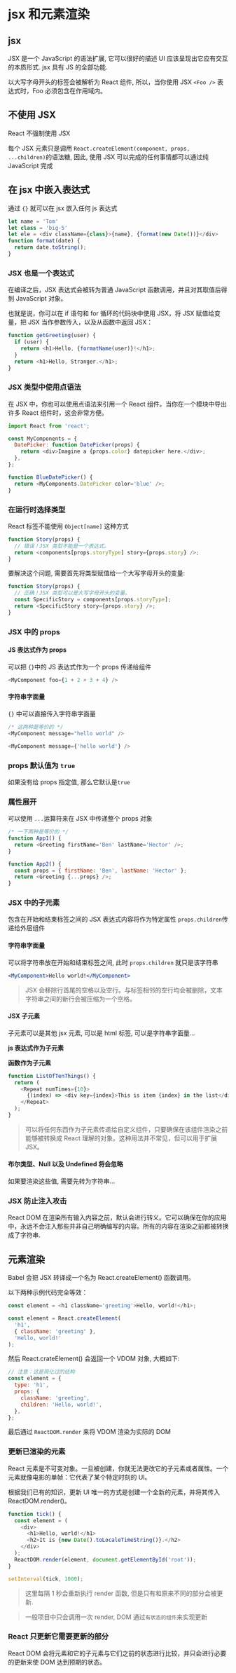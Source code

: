 # jsx 和元素渲染

## jsx

JSX 是一个 JavaScript 的语法扩展, 它可以很好的描述 UI 应该呈现出它应有交互的本质形式. jsx 具有 JS 的全部功能.

以大写字母开头的标签会被解析为 React 组件, 所以，当你使用 JSX `<Foo />` 表达式时，Foo 必须包含在作用域内。

## 不使用 JSX

React 不强制使用 JSX

每个 JSX 元素只是调用 `React.createElement(component, props, ...children)`的语法糖, 因此, 使用 JSX 可以完成的任何事情都可以通过纯 JavaScript 完成

## 在 jsx 中嵌入表达式

通过 `{}` 就可以在 jsx 嵌入任何 js 表达式

```js
let name = 'Tom'
let class = 'big-5'
let ele = <div className={class}>{name}, {format(new Date())}</div>
function format(date) {
  return date.toString();
}
```

### JSX 也是一个表达式

在编译之后，JSX 表达式会被转为普通 JavaScript 函数调用，并且对其取值后得到 JavaScript 对象。

也就是说，你可以在 if 语句和 for 循环的代码块中使用 JSX，将 JSX 赋值给变量，把 JSX 当作参数传入，以及从函数中返回 JSX：

```js
function getGreeting(user) {
  if (user) {
    return <h1>Hello, {formatName(user)}!</h1>;
  }
  return <h1>Hello, Stranger.</h1>;
}
```

### JSX 类型中使用点语法

在 JSX 中，你也可以使用点语法来引用一个 React 组件。当你在一个模块中导出许多 React 组件时，这会非常方便。

```js
import React from 'react';

const MyComponents = {
  DatePicker: function DatePicker(props) {
    return <div>Imagine a {props.color} datepicker here.</div>;
  },
};

function BlueDatePicker() {
  return <MyComponents.DatePicker color='blue' />;
}
```

### 在运行时选择类型

React 标签不能使用 `Object[name]` 这种方式

```js
function Story(props) {
  // 错误！JSX 类型不能是一个表达式。
  return <components[props.storyType] story={props.story} />;
}
```

要解决这个问题, 需要首先将类型赋值给一个大写字母开头的变量:

```js
function Story(props) {
  // 正确！JSX 类型可以是大写字母开头的变量。
  const SpecificStory = components[props.storyType];
  return <SpecificStory story={props.story} />;
}
```

### JSX 中的 props

#### JS 表达式作为 props

可以把 `{}`中的 JS 表达式作为一个 props 传递给组件

```js
<MyComponent foo={1 + 2 + 3 + 4} />
```

#### 字符串字面量

`{}` 中可以直接传入字符串字面量

```js
/* 这两种是等价的 */
<MyComponent message="hello world" />

<MyComponent message={'hello world'} />
```

### props 默认值为 `true`

如果没有给 props 指定值, 那么它默认是`true`

### 属性展开

可以使用 `...`运算符来在 JSX 中传递整个 props 对象

```js
/* 一下两种是等价的 */
function App1() {
  return <Greeting firstName='Ben' lastName='Hector' />;
}

function App2() {
  const props = { firstName: 'Ben', lastName: 'Hector' };
  return <Greeting {...props} />;
}
```

### JSX 中的子元素

包含在开始和结束标签之间的 JSX 表达式内容将作为特定属性 `props.children`传递给外层组件

#### 字符串字面量

可以将字符串放在开始和结束标签之间, 此时 `props.children` 就只是该字符串

```jsx
<MyComponent>Hello world!</MyComponent>
```

> JSX 会移除行首尾的空格以及空行。与标签相邻的空行均会被删除，文本字符串之间的新行会被压缩为一个空格。

#### JSX 子元素

子元素可以是其他 jsx 元素, 可以是 html 标签, 可以是字符串字面量...

**js 表达式作为子元素**

**函数作为子元素**

```js
function ListOfTenThings() {
  return (
    <Repeat numTimes={10}>
      {(index) => <div key={index}>This is item {index} in the list</div>}
    </Repeat>
  );
}
```

> 可以将任何东西作为子元素传递给自定义组件，只要确保在该组件渲染之前能够被转换成 React 理解的对象。这种用法并不常见，但可以用于扩展 JSX。

#### 布尔类型、Null 以及 Undefined 将会忽略

如果要渲染这些值, 需要先转为字符串...

### JSX 防止注入攻击

React DOM 在渲染所有输入内容之前，默认会进行转义。它可以确保在你的应用中，永远不会注入那些并非自己明确编写的内容。所有的内容在渲染之前都被转换成了字符串.

## 元素渲染

Babel 会把 JSX 转译成一个名为 React.createElement() 函数调用。

以下两种示例代码完全等效：

```js
const element = <h1 className='greeting'>Hello, world!</h1>;
```

```js
const element = React.createElement(
  'h1',
  { className: 'greeting' },
  'Hello, world!'
);
```

然后 React.crateElement() 会返回一个 VDOM 对象, 大概如下:

```js
// 注意：这是简化过的结构
const element = {
  type: 'h1',
  props: {
    className: 'greeting',
    children: 'Hello, world!',
  },
};
```

最后通过 `ReactDOM.render` 来将 VDOM 渲染为实际的 DOM

### 更新已渲染的元素

React 元素是不可变对象。一旦被创建，你就无法更改它的子元素或者属性。一个元素就像电影的单帧：它代表了某个特定时刻的 UI。

根据我们已有的知识，更新 UI 唯一的方式是创建一个全新的元素，并将其传入 ReactDOM.render()。

```js
function tick() {
  const element = (
    <div>
      <h1>Hello, world!</h1>
      <h2>It is {new Date().toLocaleTimeString()}.</h2>
    </div>
  );
  ReactDOM.render(element, document.getElementById('root'));
}

setInterval(tick, 1000);
```

> 这里每隔 1 秒会重新执行 render 函数, 但是只有和原来不同的部分会被更新.

> 一般项目中只会调用一次 render, DOM 通过`有状态的组件`来实现更新

### React 只更新它需要更新的部分

React DOM 会将元素和它的子元素与它们之前的状态进行比较，并只会进行必要的更新来使 DOM 达到预期的状态。
